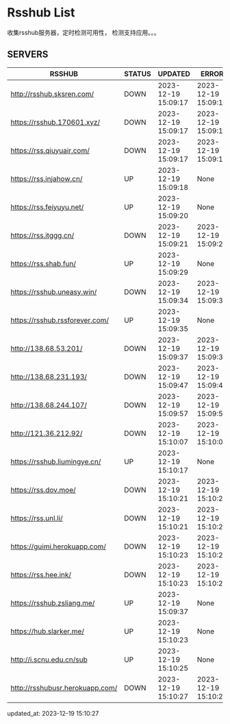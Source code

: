 # Rsshub List

收集rsshub服务器，定时检测可用性， 检测支持应用。。。


## SERVERS

|  RSSHUB   | STATUS  | UPDATED  | ERROR  | TWITTER |  
|  ----  | ----  | ----  | ----  | ---- |  
| http://rsshub.sksren.com/ | DOWN | 2023-12-19 15:09:17 | 2023-12-19 15:09:17 |  
| https://rsshub.170601.xyz/ | DOWN | 2023-12-19 15:09:17 | 2023-12-19 15:09:17 |  
| https://rss.qiuyuair.com/ | DOWN | 2023-12-19 15:09:17 | 2023-12-19 15:09:17 |  
| https://rss.injahow.cn/ | UP | 2023-12-19 15:09:18 | None ||  
| https://rss.feiyuyu.net/ | UP | 2023-12-19 15:09:20 | None ||  
| https://rss.itggg.cn/ | DOWN | 2023-12-19 15:09:21 | 2023-12-19 15:09:21 |  
| https://rss.shab.fun/ | UP | 2023-12-19 15:09:29 | None ||  
| https://rsshub.uneasy.win/ | DOWN | 2023-12-19 15:09:34 | 2023-12-19 15:09:34 |  
| https://rsshub.rssforever.com/ | UP | 2023-12-19 15:09:35 | None ||  
| http://138.68.53.201/ | DOWN | 2023-12-19 15:09:37 | 2023-12-19 15:09:37 |  
| http://138.68.231.193/ | DOWN | 2023-12-19 15:09:47 | 2023-12-19 15:09:47 |  
| http://138.68.244.107/ | DOWN | 2023-12-19 15:09:57 | 2023-12-19 15:09:57 |  
| http://121.36.212.92/ | DOWN | 2023-12-19 15:10:07 | 2023-12-19 15:10:07 |  
| https://rsshub.liumingye.cn/ | UP | 2023-12-19 15:10:17 | None ||  
| https://rss.dov.moe/ | DOWN | 2023-12-19 15:10:21 | 2023-12-19 15:10:21 |  
| https://rss.unl.li/ | DOWN | 2023-12-19 15:10:21 | 2023-12-19 15:10:21 |  
| https://guimi.herokuapp.com/ | DOWN | 2023-12-19 15:10:23 | 2023-12-19 15:10:23 |  
| https://rss.hee.ink/ | DOWN | 2023-12-19 15:10:23 | 2023-12-19 15:10:23 |  
| https://rsshub.zsliang.me/ | UP | 2023-12-19 15:09:37 | None |OK|  
| https://hub.slarker.me/ | UP | 2023-12-19 15:10:23 | None ||  
| http://i.scnu.edu.cn/sub | UP | 2023-12-19 15:10:25 | None ||  
| http://rsshubusr.herokuapp.com/ | DOWN | 2023-12-19 15:10:27 | 2023-12-19 15:10:27 |  
  

updated_at: 2023-12-19 15:10:27  
